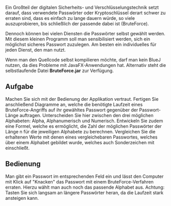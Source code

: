 Ein Großteil der digitalen Sicherheits- und Verschlüsselungstechnik setzt darauf, dass
verwendete Passwörter oder Kryptoschlüssel derart schwer zu erraten sind, dass es einfach zu lange
dauern würde, so viele auszuprobieren, bis schließlich der passende dabei ist (BruteForce).

Dennoch können bei vielen Diensten die Passwörter selbst gewählt werden. Mit diesem kleinen
Programm soll man sensibilisiert werden, sich ein möglichst sicheres Passwort zuzulegen.
Am besten ein individuelles für jeden Dienst, den man nutzt.

Wenn man den Quellcode selbst kompilieren möchte, darf man kein BlueJ nutzen, da dies Probleme mit JavaFX-Anwendungen hat.
Alternativ steht die selbstlaufende Datei **BruteForce.jar** zur Verfügung.

## Aufgabe
Machen Sie sich mit der Bedienung der Applikation vertraut. Fertigen Sie anschließend Diagramme an,
welche die benötigte Laufzeit eines BruteForce-Angriffs auf ihr gewähltes Passwort gegenüber der Passwort-Länge auftragen.
Unterscheiden Sie hier zwischen den drei möglichen Alphabeten: Alpha, Alphanumerisch und Numerisch.
Entwickeln Sie zudem eine Formel, welche es ermöglicht, die Zahl der möglichen Passwörter der Länge n für die jeweiligen
Alphabete zu berechnen.
Vergleichen Sie die erhaltenen Werte mit denen eines vergleichebaren Passwortes, welches über einem Alphabet gebildet wurde,
welches auch Sonderzeichen mit einschließt.

## Bedienung
Man gibt ein Passwort im entsprechenden Feld ein und lässt den Computer mit Klick auf "Knacken" das Passwort
mit einem BruteForce-Verfahren erraten. Hierzu wählt man auch noch das passende Alphabet aus.
Achtung: Tasten Sie sich langsam an längere Passwörter heran, da die Laufzeit stark ansteigen kann.
